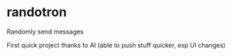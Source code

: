 # randotron
Randomly send messages

First quick project thanks to AI (able to push stuff quicker, esp UI changes)